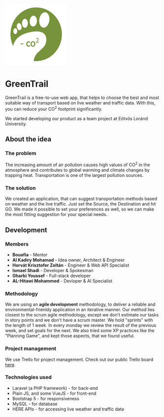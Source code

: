 <img src="/public/logo.png" alt="GreenTrail logo" width="200" height="200" />

# GreenTrail

GreenTrail is a free-to-use web app, that helps to choose the best and most suitable way of transport based on live weather and traffic data. With this, you can reduce your CO<sup>2</sup> footprint significantly.

We started developing our product as a team project at Eötvös Loránd University.

## About the idea

### The problem

The increasing amount of air pollution causes high values of CO<sup>2</sup> in the atmosphere and contributes to global warming and climate changes by trapping heat. Transportation is one of the largest pollution sources.

### The solution

We created an application, that can suggest transportation methods based on weather and the live traffic. Just set the Source, the Destination and hit GO. We made it possible to set your preferences as well, so we can make the most fitting suggestion for your special needs.

## Development

### Members

+ **Bouafia** - Mentor
+ **Al Kadiry Mohamad** - Idea owner, Architect & Engineer
+ **Horvát Krisztofer Zoltán** - Engineer & Web API Specialist
+ **Ismael Shadi** - Developer & Spokesman
+ **Gharbi Youssef** - Full-stack developer
+ **AL-Hitawi Mohammed** - Devloper & AI Specialist

### Methodology

We are using an **agile development** methodology, to deliver a reliable and environmental-frienldy application in an iterative manner. Our method lies closest to the scrum agile methodology, except we don't estimate our tasks in story points and we don't have a scrum master. We hold "sprints" with the length of 1 week. In every monday we review the result of the previous week, and set goals for the next. We also tried some XP practices like the "Planning Game", and kept those aspects, that we found useful.

### Project management

We use Trello for project management. Check out our public Trello board [here](https://trello.com/b/qeb2G0I2/greentrail).

### Technologies used

+ Laravel (a PHP framework) - for back-end
+ Plain JS, and some VueJS - for front-end
+ Bootstrap 5 - for responsiveness
+ MySQL - for database
+ HERE APIs - for accessing live weather and traffic data
